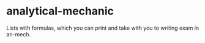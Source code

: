 # analytical-mechanic
Lists with formulas, which you can print and take with you to writing exam in an-mech.